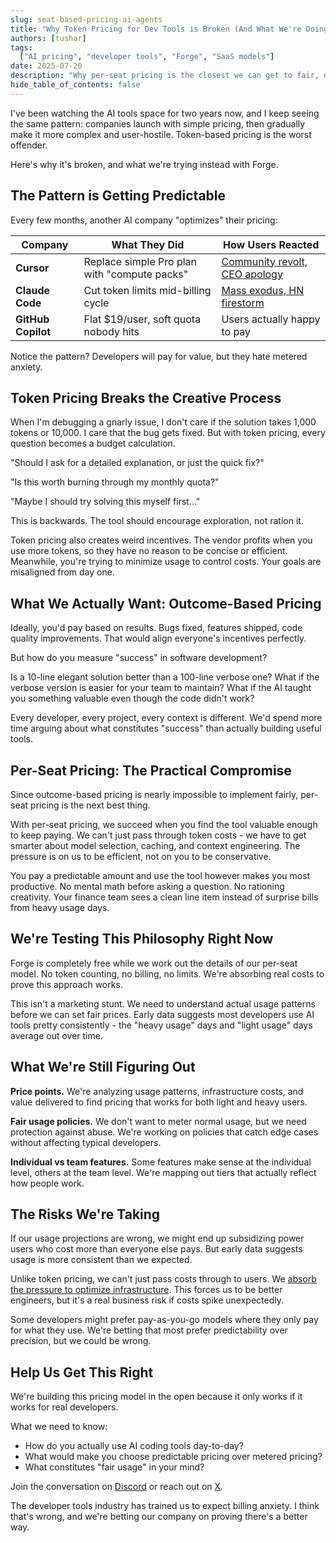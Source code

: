 ```yaml
---
slug: seat-based-pricing-ai-agents
title: "Why Token Pricing for Dev Tools is Broken (And What We're Doing About It)"
authors: [tushar]
tags:
  ["AI pricing", "developer tools", "Forge", "SaaS models"]
date: 2025-07-20
description: "Why per-seat pricing is the closest we can get to fair, outcome-based pricing for developer tools."
hide_table_of_contents: false
---
```


I've been watching the AI tools space for two years now, and I keep seeing the same pattern: companies launch with simple pricing, then gradually make it more complex and user-hostile. Token-based pricing is the worst offender.

Here's why it's broken, and what we're trying instead with Forge.

## <!-- truncate -->

## The Pattern is Getting Predictable

Every few months, another AI company "optimizes" their pricing:

| Company            | What They Did                                | How Users Reacted                                                                                                                    |
| ------------------ | -------------------------------------------- | ------------------------------------------------------------------------------------------------------------------------------------ |
| **Cursor**         | Replace simple Pro plan with "compute packs" | [Community revolt, CEO apology](https://cursor.com/blog/june-2025-pricing)                                                           |
| **Claude Code**    | Cut token limits mid-billing cycle           | [Mass exodus, HN firestorm](https://techcruch.com/2025/07/17/anthropic-tightens-usage-limits-for-claude-code-without-telling-users/) |
| **GitHub Copilot** | Flat $19/user, soft quota nobody hits        | Users actually happy to pay                                                                                                          |

Notice the pattern? Developers will pay for value, but they hate metered anxiety.

## Token Pricing Breaks the Creative Process

When I'm debugging a gnarly issue, I don't care if the solution takes 1,000 tokens or 10,000. I care that the bug gets fixed. But with token pricing, every question becomes a budget calculation.

"Should I ask for a detailed explanation, or just the quick fix?"

"Is this worth burning through my monthly quota?"

"Maybe I should try solving this myself first..."

This is backwards. The tool should encourage exploration, not ration it.

Token pricing also creates weird incentives. The vendor profits when you use more tokens, so they have no reason to be concise or efficient. Meanwhile, you're trying to minimize usage to control costs. Your goals are misaligned from day one.

## What We Actually Want: Outcome-Based Pricing

Ideally, you'd pay based on results. Bugs fixed, features shipped, code quality improvements. That would align everyone's incentives perfectly.

But how do you measure "success" in software development?

Is a 10-line elegant solution better than a 100-line verbose one? What if the verbose version is easier for your team to maintain? What if the AI taught you something valuable even though the code didn't work?

Every developer, every project, every context is different. We'd spend more time arguing about what constitutes "success" than actually building useful tools.

## Per-Seat Pricing: The Practical Compromise

Since outcome-based pricing is nearly impossible to implement fairly, per-seat pricing is the next best thing.

With per-seat pricing, we succeed when you find the tool valuable enough to keep paying. We can't just pass through token costs - we have to get smarter about model selection, caching, and context engineering. The pressure is on us to be efficient, not on you to be conservative.

You pay a predictable amount and use the tool however makes you most productive. No mental math before asking a question. No rationing creativity. Your finance team sees a clean line item instead of surprise bills from heavy usage days.

## We're Testing This Philosophy Right Now

Forge is completely free while we work out the details of our per-seat model. No token counting, no billing, no limits. We're absorbing real costs to prove this approach works.

This isn't a marketing stunt. We need to understand actual usage patterns before we can set fair prices. Early data suggests most developers use AI tools pretty consistently - the "heavy usage" days and "light usage" days average out over time.

## What We're Still Figuring Out

**Price points.** We're analyzing usage patterns, infrastructure costs, and value delivered to find pricing that works for both light and heavy users.

**Fair usage policies.** We don't want to meter normal usage, but we need protection against abuse. We're working on policies that catch edge cases without affecting typical developers.

**Individual vs team features.** Some features make sense at the individual level, others at the team level. We're mapping out tiers that actually reflect how people work.

## The Risks We're Taking

If our usage projections are wrong, we might end up subsidizing power users who cost more than everyone else pays. But early data suggests usage is more consistent than we expected.

Unlike token pricing, we can't just pass costs through to users. We [absorb the pressure to optimize infrastructure](https://forgecode.dev/blog/forge-incident-12-july-2025-rca-2/). This forces us to be better engineers, but it's a real business risk if costs spike unexpectedly.

Some developers might prefer pay-as-you-go models where they only pay for what they use. We're betting that most prefer predictability over precision, but we could be wrong.

## Help Us Get This Right

We're building this pricing model in the open because it only works if it works for real developers.

What we need to know:

- How do you actually use AI coding tools day-to-day?
- What would make you choose predictable pricing over metered pricing?
- What constitutes "fair usage" in your mind?

Join the conversation on [Discord](https://discord.gg/kRZBPpkgwq) or reach out on [X](https://x.com/forgecodehq).

The developer tools industry has trained us to expect billing anxiety. I think that's wrong, and we're betting our company on proving there's a better way.

